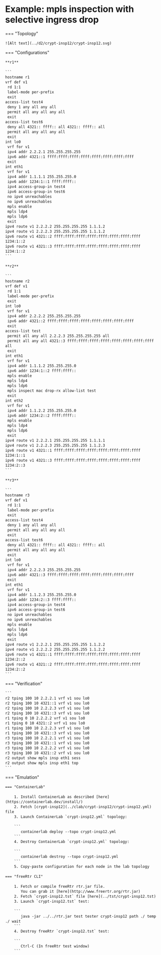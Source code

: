 # Example: mpls inspection with selective ingress drop

=== "Topology"

    ![Alt text](../d2/crypt-insp12/crypt-insp12.svg)

=== "Configurations"

    **r1**

    ```
    hostname r1
    vrf def v1
     rd 1:1
     label-mode per-prefix
     exit
    access-list test4
     deny 1 any all any all
     permit all any all any all
     exit
    access-list test6
     deny all 4321:: ffff:: all 4321:: ffff:: all
     permit all any all any all
     exit
    int lo0
     vrf for v1
     ipv4 addr 2.2.2.1 255.255.255.255
     ipv6 addr 4321::1 ffff:ffff:ffff:ffff:ffff:ffff:ffff:ffff
     exit
    int eth1
     vrf for v1
     ipv4 addr 1.1.1.1 255.255.255.0
     ipv6 addr 1234:1::1 ffff:ffff::
     ipv4 access-group-in test4
     ipv6 access-group-in test6
     no ipv4 unreachables
     no ipv6 unreachables
     mpls enable
     mpls ldp4
     mpls ldp6
     exit
    ipv4 route v1 2.2.2.2 255.255.255.255 1.1.1.2
    ipv4 route v1 2.2.2.3 255.255.255.255 1.1.1.2
    ipv6 route v1 4321::2 ffff:ffff:ffff:ffff:ffff:ffff:ffff:ffff 1234:1::2
    ipv6 route v1 4321::3 ffff:ffff:ffff:ffff:ffff:ffff:ffff:ffff 1234:1::2
    ```

    **r2**

    ```
    hostname r2
    vrf def v1
     rd 1:1
     label-mode per-prefix
     exit
    int lo0
     vrf for v1
     ipv4 addr 2.2.2.2 255.255.255.255
     ipv6 addr 4321::2 ffff:ffff:ffff:ffff:ffff:ffff:ffff:ffff
     exit
    access-list test
     permit all any all 2.2.2.3 255.255.255.255 all
     permit all any all 4321::3 ffff:ffff:ffff:ffff:ffff:ffff:ffff:ffff all
     exit
    int eth1
     vrf for v1
     ipv4 addr 1.1.1.2 255.255.255.0
     ipv6 addr 1234:1::2 ffff:ffff::
     mpls enable
     mpls ldp4
     mpls ldp6
     mpls inspect mac drop-rx allow-list test
     exit
    int eth2
     vrf for v1
     ipv4 addr 1.1.2.2 255.255.255.0
     ipv6 addr 1234:2::2 ffff:ffff::
     mpls enable
     mpls ldp4
     mpls ldp6
     exit
    ipv4 route v1 2.2.2.1 255.255.255.255 1.1.1.1
    ipv4 route v1 2.2.2.3 255.255.255.255 1.1.2.3
    ipv6 route v1 4321::1 ffff:ffff:ffff:ffff:ffff:ffff:ffff:ffff 1234:1::1
    ipv6 route v1 4321::3 ffff:ffff:ffff:ffff:ffff:ffff:ffff:ffff 1234:2::3
    ```

    **r3**

    ```
    hostname r3
    vrf def v1
     rd 1:1
     label-mode per-prefix
     exit
    access-list test4
     deny 1 any all any all
     permit all any all any all
     exit
    access-list test6
     deny all 4321:: ffff:: all 4321:: ffff:: all
     permit all any all any all
     exit
    int lo0
     vrf for v1
     ipv4 addr 2.2.2.3 255.255.255.255
     ipv6 addr 4321::3 ffff:ffff:ffff:ffff:ffff:ffff:ffff:ffff
     exit
    int eth1
     vrf for v1
     ipv4 addr 1.1.2.3 255.255.255.0
     ipv6 addr 1234:2::3 ffff:ffff::
     ipv4 access-group-in test4
     ipv6 access-group-in test6
     no ipv4 unreachables
     no ipv6 unreachables
     mpls enable
     mpls ldp4
     mpls ldp6
     exit
    ipv4 route v1 2.2.2.1 255.255.255.255 1.1.2.2
    ipv4 route v1 2.2.2.2 255.255.255.255 1.1.2.2
    ipv6 route v1 4321::1 ffff:ffff:ffff:ffff:ffff:ffff:ffff:ffff 1234:2::2
    ipv6 route v1 4321::2 ffff:ffff:ffff:ffff:ffff:ffff:ffff:ffff 1234:2::2
    ```

=== "Verification"

    ```
    r2 tping 100 10 2.2.2.1 vrf v1 sou lo0
    r2 tping 100 10 4321::1 vrf v1 sou lo0
    r2 tping 100 10 2.2.2.3 vrf v1 sou lo0
    r2 tping 100 10 4321::3 vrf v1 sou lo0
    r1 tping 0 10 2.2.2.2 vrf v1 sou lo0
    r1 tping 0 10 4321::2 vrf v1 sou lo0
    r1 tping 100 10 2.2.2.3 vrf v1 sou lo0
    r1 tping 100 10 4321::3 vrf v1 sou lo0
    r3 tping 100 10 2.2.2.1 vrf v1 sou lo0
    r3 tping 100 10 4321::1 vrf v1 sou lo0
    r3 tping 100 10 2.2.2.2 vrf v1 sou lo0
    r3 tping 100 10 4321::2 vrf v1 sou lo0
    r2 output show mpls insp eth1 sess
    r2 output show mpls insp eth1 top
    ```

=== "Emulation"

    === "ContainerLab"

        1. Install ContainerLab as described [here](https://containerlab.dev/install/)  
        2. Fetch [crypt-insp12](../clab/crypt-insp12/crypt-insp12.yml) file  
        3. Launch ContainerLab `crypt-insp12.yml` topology:  

        ```
           containerlab deploy --topo crypt-insp12.yml  
        ```
        4. Destroy ContainerLab `crypt-insp12.yml` topology:  

        ```
           containerlab destroy --topo crypt-insp12.yml  
        ```
        5. Copy-paste configuration for each node in the lab topology

    === "freeRtr CLI"

        1. Fetch or compile freeRtr rtr.jar file.  
           You can grab it [here](http://www.freertr.org/rtr.jar)  
        2. Fetch `crypt-insp12.tst` file [here](../tst/crypt-insp12.tst)  
        3. Launch `crypt-insp12.tst` test:  

        ```
           java -jar ../../rtr.jar test tester crypt-insp12 path ./ temp ./ wait
        ```
        4. Destroy freeRtr `crypt-insp12.tst` test:  

        ```
           Ctrl-C (In freeRtr test window)
        ```

